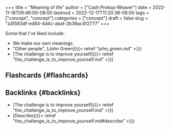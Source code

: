 +++
title = "Meaning of life"
author = ["Cash Prokop-Weaver"]
date = 2022-11-18T09:46:00-08:00
lastmod = 2022-12-17T11:20:38-08:00
tags = ["concept", "concept"]
categories = ["concept"]
draft = false
slug = "a3f583df-ed84-4d4c-abaf-2b39ac4f2777"
+++

Some that I've liked include:

-   We make our own meanings.
-   "Other people", [John Green]({{< relref "john_green.md" >}})
-   [The challenge is to improve yourself]({{< relref "the_challenge_is_to_improve_yourself.md" >}})


## Flashcards {#flashcards}


## Backlinks {#backlinks}

-   [The challenge is to improve yourself]({{< relref "the_challenge_is_to_improve_yourself.md" >}})
-   [Describe]({{< relref "the_challenge_is_to_improve_yourself.md#describe" >}})
